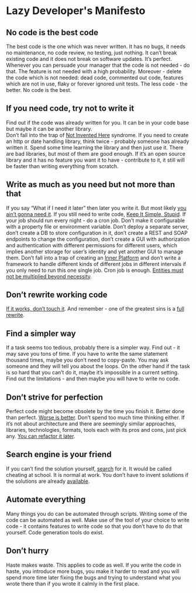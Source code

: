 # Lazy Developer's Manifesto

## No code is the best code

The best code is the one which was never written. 
It has no bugs, it needs no maintenance, no code review, no testing, just nothing. 
It can’t break existing code and it does not break on software updates. 
It’s perfect. 
Whenever you can persuade your manager that the code is not needed - do that. 
The feature is not needed with a high probability. 
Moreover - delete the code which is not needed: dead code, commented out code, features which are not in use, flaky or forever ignored unit tests. 
The less code - the better. 
No code is the best.

## If you need code, try not to write it

Find out if the code was already written for you. 
It can be in your code base but maybe it can be another library.  
Don’t fall into the trap of [Not Invented Here](https://en.wikipedia.org/wiki/Not_invented_here) syndrome. 
If you need to create an http or date handling library, think twice - probably someone has already written it. 
Spend some time learning the library and then just use it. 
There are bad libraries, but most of them are good enough. 
If it’s an open source library and it has no feature you want it to have - contribute to it, it still will be faster than writing everything from scratch.

## Write as much as you need but not more than that

If you say “What if I need it later” then later you write it. 
But most likely [you ain’t gonna need it](https://en.wikipedia.org/wiki/You_aren%27t_gonna_need_it).
If you still need to write code, [Keep It Simple, Stupid](https://en.wikipedia.org/wiki/KISS_principle). 
If your job should run every night - do a cron job. 
Don’t make it configurable with a property file or environment variable. 
Don’t deploy a separate server, don’t create a DB to store configuration in it, don’t create a REST and SOAP endpoints to change the configuration, don’t create a GUI with authorization and authentication with different permissions for different users, which implies another storage for user’s identity and yet another GUI to manage them. 
Don’t fall into a trap of creating an [Inner Platform](https://thedailywtf.com/articles/The_Inner-Platform_Effect) and don’t write a framework to handle different kinds of different jobs in different intervals if you only need to run this one single job. 
Cron job is enough. 
[Entities must not be multiplied beyond necessity](https://en.wikipedia.org/wiki/Occam%27s_razor).

## Don’t rewrite working code

[If it works, don’t touch it](https://en.wikipedia.org/wiki/Bert_Lance). 
And remember - one of the greatest sins is a [full rewrite](https://www.joelonsoftware.com/2000/04/06/things-you-should-never-do-part-i/).

## Find a simpler way

If a task seems too tedious, probably there is a simpler way. 
Find out - it may save you tons of time. 
If you have to write the same statement thousand times, maybe you don’t need to copy-paste. 
You may ask someone and they will tell you about the loops. 
On the other hand if the task is so hard that you can’t do it, maybe it’s impossible in a current setting. 
Find out the limitations - and then maybe you will have to write no code.

## Don’t strive for perfection

Perfect code might become obsolete by the time you finish it. 
Better done than perfect. 
[Worse is better](https://en.wikipedia.org/wiki/Worse_is_better). 
Don’t spend too much time thinking either. 
If it’s not about architecture and there are seemingly similar approaches, libraries, technologies, formats, tools each with its pros and cons, just pick any. 
[You can refactor it later](https://techblog.bozho.net/do-it-either-way-well-refactor-it-later/).

## Search engine is your friend 

If you can’t find the solution yourself, [search](https://www.google.com) for it. 
It would be called cheating at school. 
It is normal at work. 
You don’t have to invent solutions if the solutions are already [available](https://stackoverflow.com/).

## Automate everything

Many things you do can be automated through scripts. 
Writing some of the code can be automated as well. 
Make use of the tool of your choice to write code - it contains features to write code so that you don’t have to do that yourself. 
Code generation tools do exist. 

## Don’t hurry
Haste makes waste. 
This applies to code as well. 
If you write the code in haste, you introduce more bugs, you make it harder to read and you will spend more time later fixing the bugs and trying to understand what you wrote there than if you wrote it calmly in the first place.
